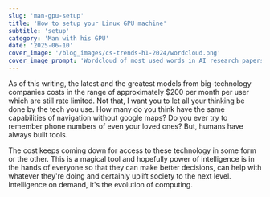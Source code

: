 ```yaml
---
slug: 'man-gpu-setup'
title: 'How to setup your Linux GPU machine'
subtitle: 'setup'
category: 'Man with his GPU'
date: '2025-06-10'
cover_image: '/blog_images/cs-trends-h1-2024/wordcloud.png'
cover_image_prompt: 'Wordcloud of most used words in AI research papers'
---
```


As of this writing, the latest and the greatest models from big-technology companies costs in the range of approximately $200 per month per user which are still rate limited. Not that, I want you to let all your thinking be done by the tech you use. How many do you think have the same capabilities of navigation without google maps? Do you ever try to remember phone numbers of even your loved ones? But, humans have always built tools.

The cost keeps coming down for access to these technology in some form or the other. This is a magical tool and hopefully power of intelligence is in the hands of everyone so that they can make better decisions, can help with whatever they're doing and certainly uplift society to the next level. Intelligence on demand, it's the evolution of computing.

